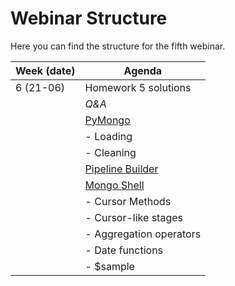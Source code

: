 # Webinar Structure
Here you can find the structure for the fifth webinar. 

| **Week (date)** | **Agenda**                                           |
|-----------------|------------------------------------------------------|
| 6 (21-06)       | Homework 5 solutions                                 | 
|                 | _Q&A_                                                |
|                 | [PyMongo](https://pymongo.readthedocs.io/en/stable/) |
|                 | - Loading                                            |
|                 | - Cleaning                                           |
|                 | [Pipeline Builder](https://docs.mongodb.com/compass/current/aggregation-pipeline-builder/)|
|                 | [Mongo Shell](https://docs.mongodb.com/manual/mongo/)|
|                 | - Cursor Methods                                     |
|                 | - Cursor-like stages                                 |
|                 | - Aggregation operators                              |
|                 | - Date functions                                     |
|                 | - $sample                                            |
